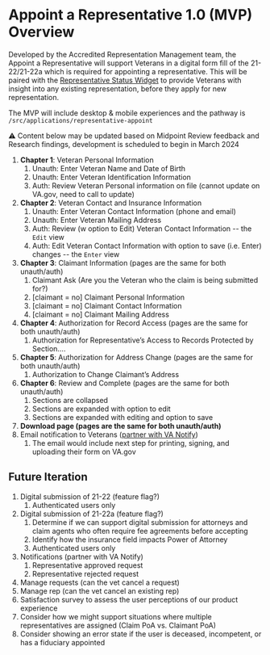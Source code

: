 # Appoint a Representative 1.0 (MVP) Overview

Developed by the Accredited Representation Management team, the Appoint a Representative will support Veterans in a digital form fill of the 21-22/21-22a which is required for appointing a representative.  This will be paired with the [Representative Status Widget](https://github.com/department-of-veterans-affairs/va.gov-team/blob/master/products/accredited-representation-management/mvp-representative-status-widget.md) to provide Veterans with insight into any existing representation, before they apply for new representation.

The MVP will include desktop & mobile experiences and the pathway is `/src/applications/representative-appoint`

⚠️ Content below may be updated based on Midpoint Review feedback and Research findings, development is scheduled to begin in March 2024

1. **Chapter 1**: Veteran Personal Information
   1. Unauth: Enter Veteran Name and Date of Birth
   2. Unauth: Enter Veteran Identification Information
   3. Auth: Review Veteran Personal information on file (cannot update on VA.gov, need to call to update)
2. **Chapter 2**: Veteran Contact and Insurance Information
   1. Unauth: Enter Veteran Contact Information (phone and email)
   2. Unauth: Enter Veteran Mailing Address
   3. Auth: Review (w option to Edit) Veteran Contact Information -- the `Edit` view
   4. Auth: Edit Veteran Contact Information with option to save (i.e. Enter) changes -- the `Enter` view
3. **Chapter 3**: Claimant Information (pages are the same for both unauth/auth)
   1. Claimant Ask (Are you the Veteran who the claim is being submitted for?)
   2. [claimant = no] Claimant Personal Information
   3. [claimant = no] Claimant Contact Information
   4. [claimant = no] Claimant Mailing Address
4. **Chapter 4**: Authorization for Record Access (pages are the same for both unauth/auth)
   1. Authorization for Representative’s Access to Records Protected by Section….
5. **Chapter 5**: Authorization for Address Change (pages are the same for both unauth/auth)
   1. Authorization to Change Claimant’s Address
6. **Chapter 6**: Review and Complete (pages are the same for both unauth/auth)
   1. Sections are collapsed
   2. Sections are expanded with option to edit
   3. Sections are expanded with editing and option to save
7. **Download page (pages are the same for both unauth/auth)**
8. Email notification to Veterans ([partner with VA Notify](https://github.com/department-of-veterans-affairs/va.gov-team/tree/master/products/va-notify#what-we-are))
   1. The email would include next step for printing, signing, and uploading their form on VA.gov

## Future Iteration

1. Digital submission of 21-22 (feature flag?)
    1. Authenticated users only
1. Digital submission of 21-22a (feature flag?)
    1. Determine if we can support digital submission for attorneys and claim agents who often require fee agreements before accepting
    2. Identify how the insurance field impacts Power of Attorney
    3. Authenticated users only
 1. Notifications (partner with VA Notify)
    1. Representative approved request
    1. Representative rejected request
1. Manage requests (can the vet cancel a request)
1. Manage rep (can the vet cancel an existing rep)
2. Satisfaction survey to assess the user perceptions of our product experience
3. Consider how we might support situations where multiple representatives are assigned (Claim PoA vs. Claimant PoA)
4. Consider showing an error state if the user is deceased, incompetent, or has a fiduciary appointed

